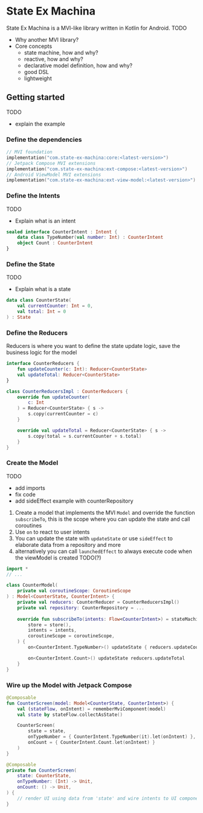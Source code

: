 # State Ex Machina

State Ex Machina is a MVI-like library written in Kotlin for Android.
TODO
- Why another MVI library?
- Core concepts
  - state machine, how and why?
  - reactive, how and why?
  - declarative model definition, how and why?
  - good DSL
  - lightweight

## Getting started

TODO
- explain the example

### Define the dependencies

```kotlin
// MVI foundation
implementation("com.state-ex-machina:core:<latest-version>")
// Jetpack Compose MVI extensions
implementation("com.state-ex-machina:ext-compose:<latest-version>")
// Android ViewModel MVI extensions
implementation("com.state-ex-machina:ext-view-model:<latest-version>")
```

### Define the Intents

TODO
- Explain what is an intent

```kotlin
sealed interface CounterIntent : Intent {
    data class TypeNumber(val number: Int) : CounterIntent
    object Count : CounterIntent
}
```

### Define the State

TODO
- Explain what is a state 

```kotlin
data class CounterState(
    val currentCounter: Int = 0,
    val total: Int = 0
) : State
```

### Define the Reducers

Reducers is where you want to define the state update logic, save the business logic for the model

```kotlin
interface CounterReducers {
    fun updateCounter(c: Int): Reducer<CounterState>
    val updateTotal: Reducer<CounterState>
}

class CounterReducersImpl : CounterReducers {
    override fun updateCounter(
        c: Int
    ) = Reducer<CounterState> { s ->
        s.copy(currentCounter = c)
    }

    override val updateTotal = Reducer<CounterState> { s ->
        s.copy(total = s.currentCounter + s.total)
    }
}
```

### Create the Model

TODO
- add imports
- fix code
- add sideEffect example with counterRepository

1. Create a model that implements the MVI `Model` and override the function `subscribeTo`,
    this is the scope where you can update the state and call coroutines
2. Use `on` to react to user intents
3. You can update the state with `updateState` or use `sideEffect` to elaborate data from a repository and more
4. alternatively you can call `launchedEffect` to always execute code when the viewModel is created TODO(?)

```kotlin
import *
// ...

class CounterModel(
    private val coroutineScope: CoroutineScope
) : Model<CounterState, CounterIntent> {
    private val reducers: CounterReducer = CounterReducersImpl()
    private val repository: CounterRepository = ...
    
    override fun subscribeTo(intents: Flow<CounterIntent>) = stateMachina(
        store = store(),
        intents = intents,
        coroutineScope = coroutineScope,
    ) {
        on<CounterIntent.TypeNumber>() updateState { reducers.updateCounter(it.number) }

        on<CounterIntent.Count>() updateState reducers.updateTotal
    }
}
```

### Wire up the Model with Jetpack Compose

```kotlin
@Composable
fun CounterScreen(model: Model<CounterState, CounterIntent>) {
    val (stateFlow, onIntent) = rememberMviComponent(model)
    val state by stateFlow.collectAsState()

    CounterScreen(
        state = state,
        onTypeNumber = { CounterIntent.TypeNumber(it).let(onIntent) },
        onCount = { CounterIntent.Count.let(onIntent) }
    )
}

@Composable
private fun CounterScreen(
    state: CounterState,
    onTypeNumber: (Int) -> Unit,
    onCount: () -> Unit,
) {
    // render UI using data from 'state' and wire intents to UI components actions
}
```
